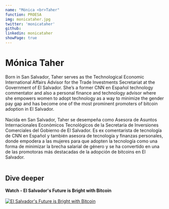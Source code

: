 ```yaml
---
name: "Mónica <br>Taher"
function: PROESA
img: monicataher.jpg
twitter: 'monicataher'
github: 
linkedin: monicataher
showPage: true
---
```


# Mónica Taher
 
Born in San Salvador, Taher serves as the Technological Economic International Affairs Advisor for the Trade Investments Secretariat at the Government of El Salvador. She’s a former CNN en Español technology commentator and also a personal finance and technology advisor where she empowers women to adopt technology as a way to minimize the gender pay gap and has become one of the most prominent promoters of bitcoin adoption in El Salvador.
<br><br>
Nacida en San Salvador, Taher se desempeña como Asesora de Asuntos Internacionales Económicos Tecnológicos de la Secretaría de Inversiones Comerciales del Gobierno de El Salvador. Es ex comentarista de tecnología de CNN en Español y también asesora de tecnología y finanzas personales, donde empodera a las mujeres para que adopten la tecnología como una forma de minimizar la brecha salarial de género y se ha convertido en una de las promotoras más destacadas de la adopción de bitcoins en El Salvador.
<br><br>

## Dive deeper


<div class="grid grid-cols-2 gap-5">
<div class="p-3 my-2">

**Watch - El Salvador's Future is Bright with Bitcoin** <br><br>
[ ![El Salvador's Future is Bright with Bitcoin](/2022/content/monica_ab21.png)](https://youtu.be/kaUhGcvL7Vo/)
</div>

<br>
